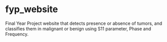 # fyp_website
Final Year Project website that detects presence or absence of tumors, and classifies them in malignant or benign using S11 parameter, Phase and Frequency.
